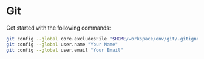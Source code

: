 # Git

Get started with the following commands:

```sh
git config --global core.excludesFile "$HOME/workspace/env/git/.gitignore"
git config --global user.name "Your Name"
git config --global user.email "Your Email"
```
